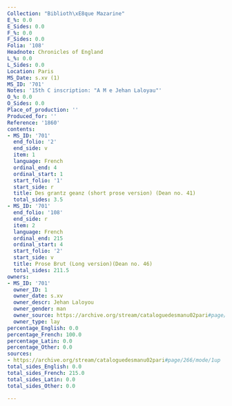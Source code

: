 ```yaml
---
Collection: "Biblioth\xE8que Mazarine"
E_%: 0.0
E_Sides: 0.0
F_%: 0.0
F_Sides: 0.0
Folia: '108'
Headnote: Chronicles of England
L_%: 0.0
L_Sides: 0.0
Location: Paris
MS_Date: s.xv (1)
MS_ID: '701'
Notes: '15th C inscription: "A M e Jehan Laloyau"'
O_%: 0.0
O_Sides: 0.0
Place_of_production: ''
Produced_for: ''
Reference: '1860'
contents:
- MS_ID: '701'
  end_folio: '2'
  end_side: v
  item: 1
  language: French
  ordinal_end: 4
  ordinal_start: 1
  start_folio: '1'
  start_side: r
  title: Des grantz geanz (short prose version) (Dean no. 41)
  total_sides: 3.5
- MS_ID: '701'
  end_folio: '108'
  end_side: r
  item: 2
  language: French
  ordinal_end: 215
  ordinal_start: 4
  start_folio: '2'
  start_side: v
  title: Prose Brut (Long version)(Dean no. 46)
  total_sides: 211.5
owners:
- MS_ID: '701'
  owner_ID: 1
  owner_date: s.xv
  owner_descr: Jehan Laloyou
  owner_gender: man
  owner_source: https://archive.org/stream/cataloguedesmanu02pari#page/266/mode/1up
  owner_type: lay
percentage_English: 0.0
percentage_French: 100.0
percentage_Latin: 0.0
percentage_Other: 0.0
sources:
- https://archive.org/stream/cataloguedesmanu02pari#page/266/mode/1up
total_sides_English: 0.0
total_sides_French: 215.0
total_sides_Latin: 0.0
total_sides_Other: 0.0

---
```

